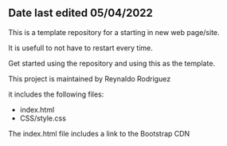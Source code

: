 ## Date last edited 05/04/2022

This is a template repository for a starting in new web page/site.

It is usefull to not have to restart every time.

Get started using the repository and using this as the template.

This project is maintained by Reynaldo Rodriguez

it includes the following files:

- index.html
- CSS/style.css

The index.html file includes a link to the Bootstrap CDN
